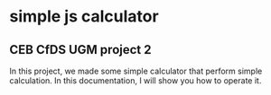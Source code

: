 # simple js calculator
## CEB CfDS UGM project 2

In this project, we made some simple calculator that perform simple calculation. In this documentation, I will show you how to operate it.
